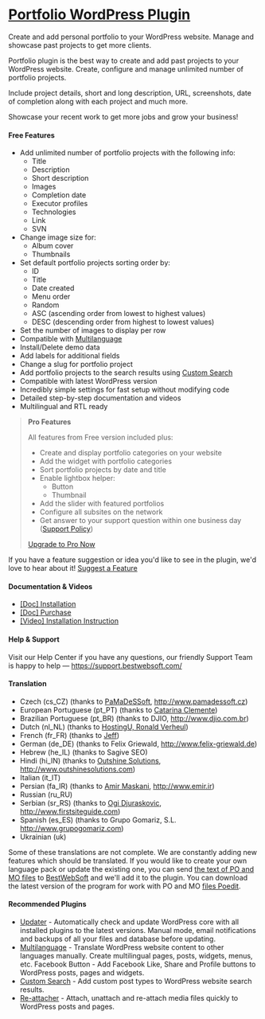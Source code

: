 <a href="https://bestwebsoft.com/products/wordpress/plugins/portfolio/" target=_blank>Portfolio WordPress Plugin</a>
========================

Create and add personal portfolio to your WordPress website. Manage and showcase past projects to get more clients.

<p>Portfolio plugin is the best way to create and add past projects to your WordPress website.  Create, configure and manage unlimited number of portfolio projects.</p>

<p>Include project details, short and long description, URL, screenshots, date of completion along with each project and much more.</p>

<p>Showcase your recent work to get more jobs and grow your business!</p>


<div class='video'></div>


<h4>Free Features</h4>

<ul>
<li>Add unlimited number of portfolio projects with the following info:

<ul>
<li>Title</li>
<li>Description</li>
<li>Short description</li>
<li>Images</li>
<li>Completion date</li>
<li>Executor profiles</li>
<li>Technologies</li>
<li>Link</li>
<li>SVN</li>
</ul></li>
<li>Change image size for:

<ul>
<li>Album cover</li>
<li>Thumbnails</li>
</ul></li>
<li>Set default portfolio projects sorting order by:

<ul>
<li>ID</li>
<li>Title</li>
<li>Date created</li>
<li>Menu order</li>
<li>Random</li>
<li>ASC (ascending order from lowest to highest values)</li>
<li>DESC (descending order from highest to lowest values)</li>
</ul></li>
<li>Set the number of images to display per row</li>
<li>Compatible with <a href="https://bestwebsoft.com/products/wordpress/plugins/multilanguage/?k=8e94e3b0c771409cf33cd1527ccad522">Multilanguage</a></li>
<li>Install/Delete demo data</li>
<li>Add labels for additional fields</li>
<li>Change a slug for portfolio project</li>
<li>Add portfolio projects to the search results using <a href="https://bestwebsoft.com/products/wordpress/plugins/custom-search/?k=2f4d98ffee7777d767bf26c726c70f67">Custom Search</a></li>
<li>Compatible with latest WordPress version </li>
<li>Incredibly simple settings for fast setup without modifying code</li>
<li>Detailed step-by-step documentation and videos</li>
<li>Multilingual and RTL ready</li>
</ul>

<blockquote>
  <p><strong>Pro Features</strong></p>
  
  <p>All features from Free version included plus:</p>
  
  <ul>
  <li>Create and display portfolio сategories on your website</li>
  <li>Add the widget with portfolio categories</li>
  <li>Sort portfolio projects by date and title</li>
  <li>Enable lightbox helper:
  
  <ul>
  <li>Button </li>
  <li>Thumbnail </li>
  </ul></li>
  <li>Add the slider with featured portfolios</li>
  <li>Сonfigure all subsites on the network</li>
  <li>Get answer to your support question within one business day (<a href="https://bestwebsoft.com/support-policy/">Support Policy</a>)</li>
  </ul>
  
  <p><a href="https://bestwebsoft.com/products/wordpress/plugins/portfolio/?k=b97fe54507469c680b273a111ab11083">Upgrade to Pro Now</a></p>
</blockquote>

<p>If you have a feature suggestion or idea you'd like to see in the plugin, we'd love to hear about it! <a href="https://support.bestwebsoft.com/hc/en-us/requests/new">Suggest a Feature</a></p>

<h4>Documentation &#38; Videos</h4>

<ul>
<li><a href="https://docs.google.com/document/d/1-hvn6WRvWnOqj5v5pLUk7Awyu87lq5B_dO-Tv-MC9JQ/">[Doc] Installation</a></li>
<li><a href="https://docs.google.com/document/d/1EUdBVvnm7IHZ6y0DNyldZypUQKpB8UVPToSc_LdOYQI/">[Doc] Purchase</a></li>
<li><a href="https://www.youtube.com/watch?v=6xPYIttiJ8g">[Video] Installation Instruction</a></li>
</ul>

<h4>Help &#38; Support</h4>

<p>Visit our Help Center if you have any questions, our friendly Support Team is happy to help &#8212; <a href="https://support.bestwebsoft.com/">https://support.bestwebsoft.com/</a></p>

<h4>Translation</h4>

<ul>
<li>Czech (cs_CZ) (thanks to <a href="mailto:info@pamadessoft.cz">PaMaDeSSoft</a>, <a href="http://www.pamadessoft.cz" rel="nofollow">http://www.pamadessoft.cz</a>)</li>
<li>European Portuguese (pt_PT) (thanks to <a href="mailto:catarinavclemente@gmail.com">Catarina Clemente</a>)</li>
<li>Brazilian Portuguese (pt_BR) (thanks to DJIO, <a href="http://www.djio.com.br" rel="nofollow">http://www.djio.com.br</a>)</li>
<li>Dutch (nl_NL) (thanks to <a href="mailto:ronald@hostingu.nl">HostingU, Ronald Verheul</a>)</li>
<li>French (fr_FR) (thanks to <a href="mailto:paillat.jeff@gmail.com">Jeff</a>)</li>
<li>German (de_DE) (thanks to Felix Griewald, <a href="http://www.felix-griewald.de" rel="nofollow">http://www.felix-griewald.de</a>)</li>
<li>Hebrew (he_IL) (thanks to Sagive SEO)</li>
<li>Hindi (hi_IN) (thanks to <a href="mailto:ash.pr@outshinesolutions.com">Outshine Solutions</a>, <a href="http://www.outshinesolutions.com" rel="nofollow">http://www.outshinesolutions.com</a>)</li>
<li>Italian (it_IT)</li>
<li>Persian (fa_IR) (thanks to <a href="mailto:AmirMaskani@gmail.com">Amir Maskani</a>, <a href="http://www.emir.ir" rel="nofollow">http://www.emir.ir</a>)</li>
<li>Russian (ru_RU)</li>
<li>Serbian (sr_RS) (thanks to <a href="mailto:ognjend@firstsiteguide.com">Ogi Djuraskovic</a>, <a href="http://www.firstsiteguide.com" rel="nofollow">http://www.firstsiteguide.com</a>)</li>
<li>Spanish (es_ES) (thanks to Grupo Gomariz, S.L. <a href="http://www.grupogomariz.com" rel="nofollow">http://www.grupogomariz.com</a>)</li>
<li>Ukrainian (uk)</li>
</ul>

<p>Some of these translations are not complete. We are constantly adding new features which should be translated. If you would like to create your own language pack or update the existing one, you can send <a href="https://codex.wordpress.org/Translating_WordPress">the text of PO and MO files</a> to <a href="https://support.bestwebsoft.com/hc/en-us/requests/new">BestWebSoft</a> and we'll add it to the plugin. You can download the latest version of the program for work with PO and MO <a href="https://www.poedit.net/download.php">files Poedit</a>.</p>

<h4>Recommended Plugins</h4>

<ul>
<li><a href="https://bestwebsoft.com/products/wordpress/plugins/updater/?k=5c5c9083d339113b444b74b2cb3ecaa1">Updater</a> - Automatically check and update WordPress core with all installed plugins to the latest versions. Manual mode, email notifications and backups of all your files and database before updating.</li>
<li><a href="https://bestwebsoft.com/products/wordpress/plugins/multilanguage/?k=8e94e3b0c771409cf33cd1527ccad522">Multilanguage</a> - Translate WordPress website content to other languages manually. Create multilingual pages, posts, widgets, menus, etc.
Facebook Button - Add Facebook Like, Share and Profile buttons to WordPress posts, pages and widgets.</li>
<li><a href="https://bestwebsoft.com/products/wordpress/plugins/custom-search/?k=2f4d98ffee7777d767bf26c726c70f67">Custom Search</a> - Add custom post types to WordPress website search results.</li>
<li><a href="https://bestwebsoft.com/products/wordpress/plugins/re-attacher/">Re-attacher</a> - Attach, unattach and re-attach media files quickly to WordPress posts and pages.</li>
</ul>